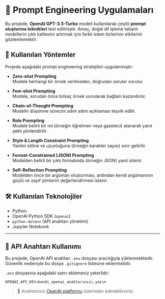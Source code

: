 # 🧠 Prompt Engineering Uygulamaları

Bu projede, **OpenAI GPT-3.5-Turbo** modeli kullanılarak çeşitli **prompt oluşturma teknikleri** test edilmiştir. Amaç, doğal dil işleme tabanlı modellerin çıktı kalitesini artırmak için farklı istem türlerinin etkilerini gözlemlemektir.

## 📌 Kullanılan Yöntemler

Projede aşağıdaki prompt engineering stratejileri uygulanmıştır:

- **Zero-shot Prompting**  
  Modele herhangi bir örnek verilmeden, doğrudan sorular sorulur.

- **Few-shot Prompting**  
  Modele, sorudan önce birkaç örnek sunularak bağlam kazandırılır.

- **Chain-of-Thought Prompting**  
  Modelin düşünme sürecini adım adım açıklaması teşvik edilir.

- **Role Prompting**  
  Modele belirli bir rol (örneğin öğretmen veya gazeteci) atanarak yanıt şekli yönlendirilir.

- **Style & Length Constraint Prompting**  
  Yanıtın stiline ve uzunluğuna (örneğin karakter sayısı) sınır getirilir.

- **Format-Constrained (JSON) Prompting**  
  Modelden belirli bir çıktı formatında (örneğin JSON) yanıt istenir.

- **Self-Reflection Prompting**  
  Modelden önce bir argüman oluşturması, ardından kendi argümanının güçlü ve zayıf yönlerini değerlendirmesi istenir.


## 🛠️ Kullanılan Teknolojiler

- Python  
- OpenAI Python SDK (`openai`)  
- `python-dotenv` (API anahtarı yönetimi)  
- Jupyter Notebook  

---

## 🔐 API Anahtarı Kullanımı

Bu projede, OpenAI API anahtarı `.env` dosyası aracılığıyla yüklenmektedir. Güvenlik nedeniyle bu dosya `.gitignore` listesine eklenmelidir.

`.env` dosyasına aşağıdaki satırı eklemeniz yeterlidir:

```
OPENAI_API_KEY=kendi_openai_anahtarınızı_yazın
```

> 📝 Anahtarınızı [OpenAI platformu](https://platform.openai.com/account/api-keys) üzerinden edinebilirsiniz.


